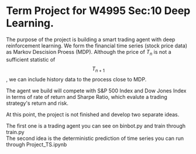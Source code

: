 # Term Project for W4995 Sec:10 Deep Learning. 
The purpose of the project is building a smart trading agent with deep reinforcement learning. We form the financial time series (stock price data) as Markov Descision Proess (MDP). Although the price of $T_{n}$ is not a sufficient statistic of $$T_{n+1}$$, we can include history data to the process close to MDP.

The agent we build will compete with S&P 500 Index and Dow Jones Index in terms of rate of return and Sharpe Ratio, which evalute a trading strategy's return and risk.

At this point, the project is not finished and develop two separate ideas.

The first one is a trading agent you can see on binbot.py and train through train.py<br>
The second idea is the deterministic prediction of time series you can run through Project_TS.ipynb
